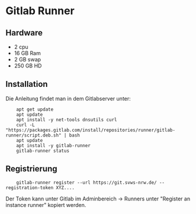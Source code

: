 # Gitlab Runner

## Hardware

+ 2 cpu
+ 16 GB Ram
+ 2 GB swap
+ 250 GB HD

## Installation 

Die Anleitung findet man in dem Gitlabserver unter: 

		apt get update
		apt update
		apt install -y net-tools dnsutils curl
		curl -L "https://packages.gitlab.com/install/repositories/runner/gitlab-runner/script.deb.sh" | bash
		apt update
		apt install -y gitlab-runner
		gitlab-runner status
   
   
## Registrierung

		gitlab-runner register --url https://git.svws-nrw.de/ --registration-token XYZ....
		
Der Token kann unter Gitlab im Adminbereich -> Runners unter "Register an instance runner" kopiert werden. 